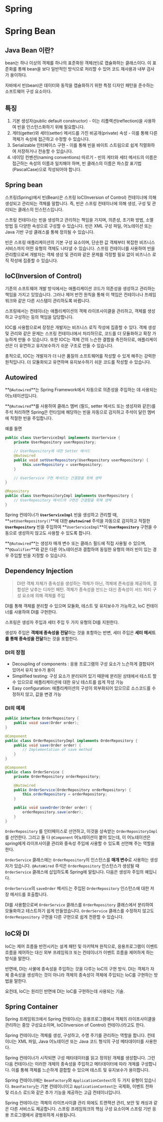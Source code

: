 # Spring

# Spring Bean

## Java Bean 이란?

bean는 하나 이상의 객체를 하나의 표준화된 객체(빈)로 캡슐화하는 클래스이다. 이 표준화를 통해 bean을 보다 일반적인 방식으로 처리할 수 있어 코드 재사용과 내부 검사가 용이하다. 

자바에서 빈(bean)은 데이터와 동작을 캡슐화하기 위한 특정 디자인 패턴을 준수하는 소프트웨어 구성 요소이다.

## 특징

1. 기본 생성자(public default constructor) - 이는 리플렉션(reflection)을 사용하여 빈을 인스턴스화하기 위해 필요합니다.
2. 게터(getter)와 세터(setter) 메서드를 가진 비공개(private) 속성 - 이를 통해 다른 객체가 속성에 접근하고 수정할 수 있습니다.
3. Serializable 인터페이스 구현 - 이를 통해 빈을 바이트 스트림으로 쉽게 직렬화하여 저장하거나 전송할 수 있습니다.
4. 네이밍 컨벤션(naming conventions) 따르기 - 빈의 게터와 세터 메서드의 이름은 접근하는 속성의 이름과 일치해야 하며, 빈 클래스의 이름은 파스칼 표기법(PascalCase)으로 작성되어야 합니다.

## Spring bean

스프링(Spring)에서 빈(Bean)은 스프링 IoC(Inversion of Control) 컨테이너에 의해 생성되고 관리되는 객체를 말합니다. 즉, 빈은 스프링 컨테이너에 의해 생성, 구성 및 관리되는 클래스의 인스턴스입니다.

스프링 컨테이너는 빈을 생성하고 관리하는 책임을 가지며, 의존성, 초기화 방법, 소멸 방법 등 다양한 속성으로 구성할 수 있습니다. 빈은 XML 구성 파일, 어노테이션 또는 Java 기반 구성 클래스를 통해 정의될 수 있습니다.

빈은 스프링 애플리케이션의 기본 구성 요소이며, 단순한 값 객체부터 복잡한 비즈니스 서비스까지 어떤 유형의 객체도 나타낼 수 있습니다. 스프링 컨테이너를 사용하여 빈을 관리함으로써 개발자는 객체 생성 및 관리와 같은 문제를 걱정할 필요 없이 비즈니스 로직 작성에 집중할 수 있습니다.

## IoC(Inversion of Control)

기존의 소프트웨어 개발 방식에서는 애플리케이션 코드가 의존성을 생성하고 관리하는 책임을 가지고 있었습니다. 그러나 제어 반전 원칙을 통해 이 책임은 컨테이너나 프레임워크와 같은 다른 시스템이 관리하도록 바뀝니다.

스프링에서는 컨테이너는 애플리케이션의 객체 라이프사이클을 관리하고, 객체를 생성하고 구성하는 등의 책임을 담당합니다.

IOC를 사용함으로써 장정은 개발자는 비즈니스 로직 작성에 집중할 수 있다. 객체 생성 및 관리와 같은 문제는 스프링 컨테이너에서 처리하므로, 코드를 더 모듈화하고 확장 가능하게 만들 수 있습니다. 또한 IOC는 객체 간의 느슨한 결합을 촉진하므로, 애플리케이션은 더 유연하고 유지보수하기 쉬운 구조로 만들 수 있습니다.

총적으로, IOC는 개발자가 더 나은 품질의 소프트웨어를 작성할 수 있게 해주는 강력한 원칙입니다. 더 모듈화되고 유연하며 유지보수하기 쉬운 코드를 작성할 수 있습니다. 

## Autowired

**`@Autowired`**는 Spring Framework에서 자동으로 의존성을 주입하는 데 사용되는 어노테이션입니다.

**`@Autowired`**를 사용하여 클래스 멤버 (필드, setter 메서드 또는 생성자와 같은)를 주석 처리하면 Spring은 런타임에 해당하는 빈을 자동으로 감지하고 주석이 달린 멤버에 적절한 빈을 주입합니다.

예를 들면

```java
public class UserServiceImpl implements UserService {
    private UserRepository userRepository;

    // UserRepository에 대한 Setter 메서드
    @Autowired
    public void setUserRepository(UserRepository userRepository) {
        this.userRepository = userRepository;
    }

    // UserService 구현 메서드는 간결함을 위해 생략
}

@Repository
public class UserRepositoryImpl implements UserRepository {
    // UserRepository 메서드의 구현은 간결함을 위해 생략
}
```

Spring 컨테이너가 **`UserServiceImpl`** 빈을 생성하고 관리할 때, **`setUserRepository()`**에 대한 **`@Autowired`** 주석을 자동으로 감지하고 적절한 **`UserRepository`** 빈을 주입하여 **`UserServiceImpl`**이 **`UserRepository`** 구현을 수동으로 생성하지 않고도 사용할 수 있도록 합니다.

**`@Autowired`**는 생성자 매개 변수 또는 클래스 필드에 직접 사용될 수 있으며, **`@Qualifier`**와 같은 다른 어노테이션과 결합하여 동일한 유형의 여러 빈이 있는 경우 주입할 빈을 지정할 수 있습니다.

## Dependency Injection

> DI란 객체 자체가 종속성을 생성하는 객체가 아닌, 객체에 존속성을 제공하여, 결합성은 낮추는 디자인 패턴.
객체가 종속성을 만드는 대신 종속성이 서드 파티 구성 요소에 의해 객체를 주입
> 

DI를 통해 객체를 분리할 수 있으며 모듈화, 테스트 및 유지보수가 가능하고, IoC 컨테이너를 사용하여 DI를 구현한다.

스프링은 생성자 주입과 세터 주입 두 가지 유형의 DI를 지원한다. 

생성자 주입은 **객체에 종속성을 전달**하는 것을 포함하는 반변, 세터 주입은 **세터 메서드를 통해 종속성을 전달**하는 것을 포함한다.

### DI의 장점

- Decoupling of components : 응용 프로그램의 구성 요소가 느슨하게 결합되어 있어서 유지 보수가 용이
- Simplified testing: 구성 요소가 분리되어 있기 때문에 분리된 상태에서 테스트 할 수 있으므로 애플리케이션에 대한 유닛 테스트를 쉽게 작성 가능
- Easy configuration: 애플리케이션의 구성이 외부화되어 있으므로 소스코드를 수정하지 않고, 값을 변경 가능

### DI의 예제

```java
public interface OrderRepository {
    public void save(Order order);
}

@Component
public class OrderRepositoryImpl implements OrderRepository {
    public void save(Order order) {
        // Implementation of save method
    }
}

@Component
public class OrderService {
    private OrderRepository orderRepository;

    @Autowired
    public OrderService(OrderRepository orderRepository) {
        this.orderRepository = orderRepository;
    }

    public void saveOrder(Order order) {
        orderRepository.save(order);
    }
}
```

`OrderRepository` 를 인터페이스로 선언하고, 이것을 상속받는 `OrderRepositoryImpl`를 선언한다. 그리고 둘 다 `@Component` 어노테이션이 붙어 있는데, 이 어노테이션은 spring에게 라이프사이클 관리와 중속성 주입에 사용할 수 있도록 선언해 주는 역할을 한다.

`OrderService` 클래스에는 `OrderRepository`의 인스턴스를 **매개 변수**로 사용하는 생성자가 있습니다. `@AutoWired` 주석은 `OrderRepository` 인스턴스가 생성될 때 `OrderService` 클래스에 삽입하도록 Spring에 알립니다. 다음은 생성자 주입의 예입니다.

`OrderService`의 `saveOrder` 메서드는 주입된 `OrderRepository` 인스턴스에 대한 저장 메서드를 호출합니다.

DI를 사용함으로써 `OrderService` 클래스를 `OrderRepository` 클래스에서 분리하여 모듈화하고 테스트하기 쉽게 만들었습니다. `OrderService` 클래스를 수정하지 않고도 `OrderRespository` 구현을 다른 구현으로 쉽게 전환할 수 있습니다.

## IoC와 DI

IoC는 제어 흐름들 반전시키는 설계 패턴 및 아키텍쳐 원칙으로, 응용프로그램이 이벤트 흐름을 제어하는 대신 외부 프레임워크 또는 컨테이너가 이벤트 흐름을 제어하게 하는 방식을 말한다.

반면에, DI는 사물에 종속성을 주입하는 것을 다루는 IoC의 구현 방식. DI는 객체가 자체 종속성을 생성하는 것이 아니라 객체의 종속성이 객체에 주입되는 IoC를 구현하는 방법을 말한다.

요컨데, IoC는 원리인 반면에 DI는 IoC를 구현하는데 사용되는 기술.

## Spring Container

Spring 프레임워크에서 Spring 컨테이너는 응용프로그램에서 객체의 라이프사이클을 관리하는 중앙 구성요소이며, IoC(Inversion of Control) 컨테이너라고도 한다.

Spring 컨테이너는 객체를 생성, 구성하고, 수명 주기를 관리하는 역할을 합니다. 컨테이너는 XML 파일, Java 어노테이션 또는 Java 코드 형식의 구성 메타데이터를 사용한다.

Spring 컨테이너가 시작되면 구성 메타데이터를 읽고 정의된 개체를 생성합니다. 그런 다음 컨테이너는 이러한 개체의 종속성을 주입하고 메타데이터에 따라 개체를 구성합니다. 이를 통해 객체를 느슨하게 결합할 수 있으며 테스트 및 유지보수가 용이합니다.

Spring 컨테이너에는 `BeanFactory`와 `ApplicationContext`의 두 가지 유형이 있습니다. `BeanFactory`는 기본 컨테이너이고 `ApplicationContext`는 국제화, 이벤트 전파 및 리소스 로드와 같은 추가 기능을 제공하는 고급 컨테이너입니다.

Spring 컨테이너는 객체의 라이프사이클 관리 외에도 트랜잭션 관리, 보안 및 캐싱과 같은 다른 서비스도 제공합니다. 스프링 프레임워크의 핵심 구성 요소이며 스프링 기반 응용 프로그램에서 광범위하게 사용됩니다.